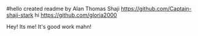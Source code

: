 #hello
created readme
by Alan Thomas Shaji
https://github.com/Captain-shaji-stark
hi
https://github.com/gloria2000

Hey! Its me! It's good work mahn! 
